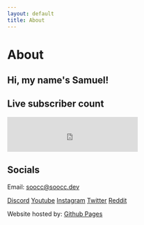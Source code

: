 ```yaml
---
layout: default
title: About
---
```


# About

## Hi, my name's Samuel!

## Live subscriber count
<div>
  <iframe height="80px" width="300px" frameborder="0" src=https://livecounts.io/embed/youtube-live-subscriber-counter/UCaO5k5qvFP-w4cZX2u_LNWw style="border: 0; width:300px; height:80px;"></iframe>
</div>

## Socials
Email: soocc@soocc.dev

[Discord](https://discord.com/users/616294132973043767)
[Youtube](https://youtube.com/sooccc)
[Instagram](https://instagram.com/sooccsucc)
[Twitter](https://twitter.com/sooccsucc)
[Reddit](https://reddit.com/user/soocc)

Website hosted by: [Github Pages](https://github.com/soocc/newsooccsocks)

